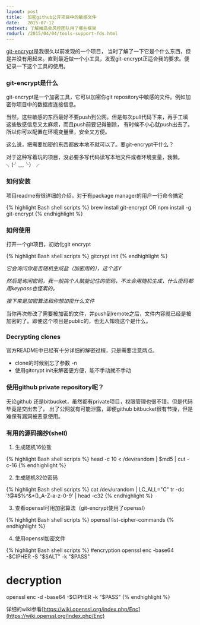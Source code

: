 ```yaml
---
layout: post
title:  加密github公开项目中的敏感文件
date:   2015-07-12
rmdtext: 了解唯品会风控团队用了哪些框架
rmdurl: /2015/04/04/tools-support-fds.html
---
```


[git-encrypt](https://github.com/shadowhand/git-encrypt)是我很久以前发现的一个项目，
当时了解了一下它是个什么东西，但是并没有用起来。直到最近做一个小工具，发现git-encrypt正适合我的要求。便记录一下这个工具的使用。

### git-encrypt是什么

git-encrypt是一个加密工具，它可以加密你git repository中敏感的文件。例如加密你项目中的数据库连接信息。

当然，这些敏感的东西最好不要push到公网。但是每次pull代码下来，再手工填这些敏感信息又太麻烦，而且push前要记得删除，
有时候不小心就push出去了。所以你可以配置在环境变量里，安全又方便。

这么说，把需要加密的东西都放本地不就可以了。要git-encrypt干什么？

对于这种写着玩的项目，没必要多写代码读写本地文件或者环境变量，我懒。╮(╯﹏╰）╭

### 如何安装

项目readme有很详细的介绍，对于有package manager的用户一行命令搞定

{% highlight Bash shell scripts %}
brew install git-encrypt
OR
npm install -g git-encrypt
{% endhighlight %}

### 如何使用

打开一个git项目，初始化git encrypt

{% highlight Bash shell scripts %}
gitcrypt init
{% endhighlight %}

_它会询问你是否随机生成盐（加密用的），这个选Y_

_然后是询问密码，我一般挑个人脑能记住的密码，不太会用随机生成，什么密码都用keypass也怪累的。_

_接下来是加密算法和你想加密什么文件_

当你再次修改了需要被加密的文件，并push到remote之后，文件内容就已经是被加密的了。即便这个项目是public的，也无人知晓这个是什么。

### Decrypting clones

官方README中已经有十分详细的解密过程，只是需要注意两点。

* clone的时候别忘了参数 -n
* 使用gitcrypt init来解密更方便，能不手动就不手动

### 使用github private repository呢？

无论github 还是bitbucket，虽然都有private项目，权限管理也很不错。但是代码毕竟是交出去了，
出了公网就有可能泄露，即便github bitbucket很有节操，但是难保有漏洞被恶意使用。

### 有用的源码摘抄(shell)

1. 生成随机16位盐

{% highlight Bash shell scripts %}
head -c 10 < /dev/random | $md5 | cut -c-16
{% endhighlight %}

2. 生成随机32位密码

{% highlight Bash shell scripts %}
cat /dev/urandom | LC_ALL="C" tr -dc '!@#$%^&*()_A-Z-a-z-0-9' | head -c32
{% endhighlight %}

3. 查看openssl可用加密算法（git-encrypt使用了openssl）

{% highlight Bash shell scripts %}
openssl list-cipher-commands
{% endhighlight %}

4. 使用openssl加密文件

{% highlight Bash shell scripts %}
#encryption
openssl enc -base64 -$CIPHER -S "$SALT" -k "$PASS"

# decryption
openssl enc -d -base64 -$CIPHER -k "$PASS"
{% endhighlight %}

详细的wiki参看[https://wiki.openssl.org/index.php/Enc](https://wiki.openssl.org/index.php/Enc)
